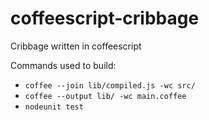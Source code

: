 coffeescript-cribbage
=====================

Cribbage written in coffeescript

Commands used to build:
  - `coffee --join lib/compiled.js -wc src/`
  - `coffee --output lib/ -wc main.coffee`
  - `nodeunit test`
